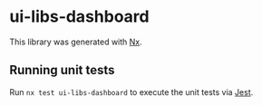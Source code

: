 # ui-libs-dashboard

This library was generated with [Nx](https://nx.dev).

## Running unit tests

Run `nx test ui-libs-dashboard` to execute the unit tests via [Jest](https://jestjs.io).
